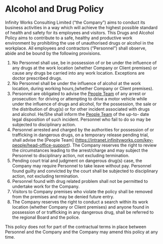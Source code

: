 # Alcohol and Drug Policy
Infinity Works Consulting Limited (“the Company”) aims to conduct its business activities in
a way which will achieve the highest possible standard of health and safety for its
employees and visitors. This Drugs and Alcohol Policy aims to contribute to a safe, healthy
and productive work environment by prohibiting the use of unauthorised drugs or alcohol in
the workplace. All employees and contractors (“Personnel”) shall observe, abide and be
bound by the following provisions.
1. No Personnel shall use, be in possession of or be under the influence of any drugs at
the work location (whether Company or Client premises) or cause any drugs be
carried into any work location. Exceptions are doctor prescribed drugs. 
2. No Personnel shall be under the influence of alcohol at the work location, during working hours,(whether
Company or Client premises).
3. Personnel are obligated to advise the [People Team](https://intranet.infinityworks.com/key-people/head-office-support) of any arrest or prosecution: for
driving or attempting to drive a motor vehicle while under the influence of drugs and
alcohol, for the possession, the sale or the distribution of drug(s) or for other
incident associated with drugs and alcohol. He/She shall inform the [People Team](https://intranet.infinityworks.com/key-people/head-office-support) of the up-to- date legal disposition of such incident. Personnel who fail to do so may be subjected to disciplinary action. 
4. Personnel arrested and charged by the authorities for possession of or trafficking in
dangerous drugs, on a temporary release pending trial, shall advise the [People Team] (https://intranet.infinityworks.com/key-people/head-office-support).
The Company reserves the right to review the circumstances leading to the
arrest/charge and may subject the Personnel to disciplinary action, not excluding
termination. 
5. Pending court trial and judgment on dangerous drug(s) case, the Company may
require Personnel to take leave without pay. Personnel found guilty and convicted by
the court shall be subjected to disciplinary action, not excluding termination.  
6. Personnel found with drug related problem shall not be permitted to undertake work
for the Company. 
7. Visitors to Company premises who violate the policy shall be removed from the
premises and may be denied future entry. 
8. The Company reserves the right to conduct a search within its work location
(whether Company or Client premises) and anyone found in possession of or
trafficking in any dangerous drug, shall be referred to the regional Board and the police.

This policy does not for part of the contractual terms in place between Personnel and the
Company and the Company may amend this policy at any time.
